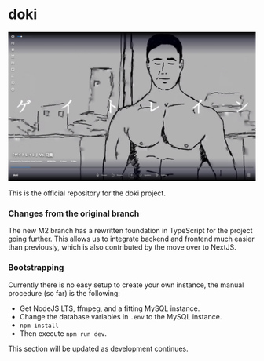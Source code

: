 # doki

![The viewer](./doki-viewer-img.png)

This is the official repository for the doki project.

### Changes from the original branch

The new M2 branch has a rewritten foundation in TypeScript for the project going further. This allows us to integrate backend and frontend much easier than previously, which is also contributed by the move over to NextJS. 

### Bootstrapping

Currently there is no easy setup to create your own instance, the manual procedure (so far) is the following:

- Get NodeJS LTS, ffmpeg, and a fitting MySQL instance.
- Change the database variables in `.env` to the MySQL instance.
- `npm install`
- Then execute `npm run dev`.

This section will be updated as development continues.
